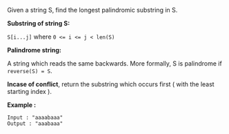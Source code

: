 <div class="markdown-content" id="problem-content">
<p>Given a string S, find the longest palindromic substring in S.</p>
<p><strong>Substring of string S:</strong></p>
<p><code class="highlighter-rouge">S[i...j]</code> where <code class="highlighter-rouge">0 &lt;= i &lt;= j &lt; len(S)</code></p>
<p><strong>Palindrome string:</strong></p>
<p>A string which reads the same backwards. More formally, S is palindrome if <code class="highlighter-rouge">reverse(S) = S</code>.</p>
<p><strong>Incase of conflict</strong>, return the substring which occurs first ( with the least starting index ).</p>
<p><strong>Example :</strong></p>
<div class="highlighter-rouge"><pre class="highlight"><code>Input : "aaaabaaa"
Output : "aaabaaa"
</code></pre>
</div>

</div>